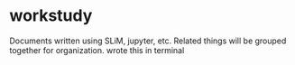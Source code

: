 # workstudy
Documents written using SLiM, jupyter, etc.
Related things will be grouped together for organization.
wrote this in terminal

